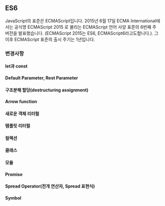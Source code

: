 ## ES6

JavaScript의 표준은 ECMAScript입니다.
2015년 6월 17일 ECMA International에서는 공식명 ECMAScript 2015 로 불리는 ECMAScript 언어 사양 표준의 6번째 주 버전을 발표했습니다.
(ECMAScript 2015는 ES6, ECMAScript6라고도합니다.).
그 이후 ECMAScript 표준의 출시 주기는 1년입니다.

### 변경사항

#### let과 const

#### Default Parameter, Rest Parameter

#### 구조분해 할당(destructuring assignment)

#### Arrow function

#### 새로운 객체 리터럴

#### 템플릿 리터럴

#### 컬렉션

#### 클래스

#### 모듈

#### Promise

#### Spread Operator(전개 연산자, Spread 표현식)

#### Symbol

